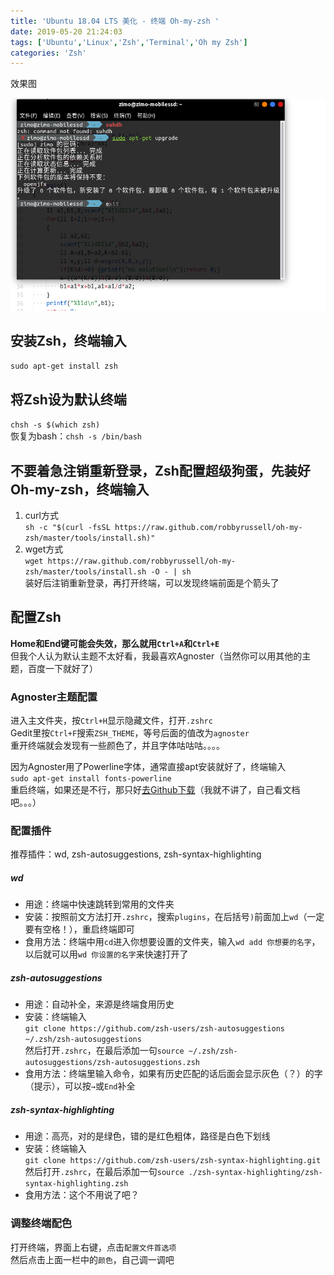 ```yaml
---
title: 'Ubuntu 18.04 LTS 美化 - 终端 Oh-my-zsh '
date: 2019-05-20 21:24:03
tags: ['Ubuntu','Linux','Zsh','Terminal','Oh my Zsh']
categories: 'Zsh'
---
```


效果图

![Ubuntu Oh-my-Zsh](/images/Ubuntu-18-04-LTS-美化-终端-Oh-my-zsh/ubuntu-oh-my-zsh.png)

<!-- more -->

## [](#安装Zsh，终端输入 "安装Zsh，终端输入")安装Zsh，终端输入

`sudo apt-get install zsh`

## [](#将Zsh设为默认终端 "将Zsh设为默认终端")将Zsh设为默认终端

`chsh -s $(which zsh)`  
恢复为bash：`chsh -s /bin/bash`

## [](#不要着急注销重新登录，Zsh配置超级狗蛋，先装好Oh-my-zsh，终端输入 "不要着急注销重新登录，Zsh配置超级狗蛋，先装好Oh-my-zsh，终端输入")**不要着急注销重新登录，Zsh配置超级狗蛋，先装好Oh-my-zsh**，终端输入

1.  curl方式  
    `sh -c "$(curl -fsSL https://raw.github.com/robbyrussell/oh-my-zsh/master/tools/install.sh)"`
2.  wget方式  
    `wget https://raw.github.com/robbyrussell/oh-my-zsh/master/tools/install.sh -O - | sh`  
    装好后注销重新登录，再打开终端，可以发现终端前面是个箭头了

## [](#配置Zsh "配置Zsh")配置Zsh

**Home和End键可能会失效，那么就用`Ctrl+A`和`Ctrl+E`**  
但我个人认为默认主题不太好看，我最喜欢Agnoster（当然你可以用其他的主题，百度一下就好了）

### [](#Agnoster主题配置 "Agnoster主题配置")Agnoster主题配置

进入主文件夹，按`Ctrl+H`显示隐藏文件，打开`.zshrc`  
Gedit里按`Ctrl+F`搜索`ZSH_THEME`，等号后面的值改为`agnoster`  
重开终端就会发现有一些颜色了，并且字体咕咕咕。。。。

因为Agnoster用了Powerline字体，通常直接apt安装就好了，终端输入  
`sudo apt-get install fonts-powerline`  
重启终端，如果还是不行，那只好[去Github下载](https://github.com/powerline/fonts)（我就不讲了，自己看文档吧。。。）

### [](#配置插件 "配置插件")配置插件

推荐插件：wd, zsh-autosuggestions, zsh-syntax-highlighting

##### [](#wd "wd")wd

*   用途：终端中快速跳转到常用的文件夹
*   安装：按照前文方法打开`.zshrc`，搜索`plugins`，在后括号`)`前面加上`wd`（一定要有空格！），重启终端即可
*   食用方法：终端中用`cd`进入你想要设置的文件夹，输入`wd add 你想要的名字`，以后就可以用`wd 你设置的名字`来快速打开了

##### [](#zsh-autosuggestions "zsh-autosuggestions")zsh-autosuggestions

*   用途：自动补全，来源是终端食用历史
*   安装：终端输入  
    `git clone https://github.com/zsh-users/zsh-autosuggestions ~/.zsh/zsh-autosuggestions`  
    然后打开`.zshrc`，在最后添加一句`source ~/.zsh/zsh-autosuggestions/zsh-autosuggestions.zsh`
*   食用方法：终端里输入命令，如果有历史匹配的话后面会显示灰色（？）的字（提示），可以按`→`或`End`补全

##### [](#zsh-syntax-highlighting "zsh-syntax-highlighting")zsh-syntax-highlighting

*   用途：高亮，对的是绿色，错的是红色粗体，路径是白色下划线
*   安装：终端输入  
    `git clone https://github.com/zsh-users/zsh-syntax-highlighting.git`  
    然后打开`.zshrc`，在最后添加一句`source ./zsh-syntax-highlighting/zsh-syntax-highlighting.zsh`
*   食用方法：这个不用说了吧？

### [](#调整终端配色 "调整终端配色")调整终端配色

打开终端，界面上右键，点击`配置文件首选项`  
然后点击上面一栏中的`颜色`，自己调一调吧